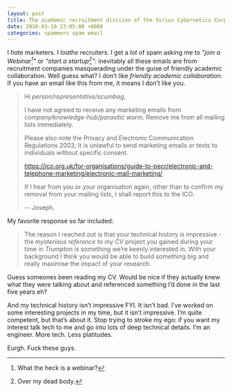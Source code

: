```yaml
---
layout: post
title: The academic recruitment division of the Sirius Cybernetics Corporation
date: 2016-03-10 23:05:00 +0000
categories: spammers spam email
---
```


I *hate* marketers.
I *loathe* recruiters.
I get a *lot* of spam asking me to _“join a Webinar[^1]”_ or _“start a startup[^2]”_: inevitably all these emails are from recruitment companies masquerading under the guise of friendly academic collaboration.
Well guess what?  I don’t like _friendly academic collaboration_.
If you have an email like this from me, it means I don’t like you.

> Hi _person/representative/scumbag_,
>
> I have not agreed to receive any marketing emails from _company/knowledge-hub/parasitic worm_.
> Remove me from all mailing lists immediately.
>
> Please also note the Privacy and Electronic Communication Regulations 2003;
> It is unlawful to send marketing emails or texts to individuals without specific consent.
>
> https://ico.org.uk/for-organisations/guide-to-pecr/electronic-and-telephone-marketing/electronic-mail-marketing/
>
> If I hear from you or your organisation again, other than to confirm my removal from your mailing lists, I shall report this to the ICO.
>
> --
> Joseph.

My favorite response so far included:

> The reason I reached out is that your technical history is impressive - the
> _mysterious reference to my CV_ project you gained during your time in _Trumpton_ is something we’re
> keenly interested in. With your background I think you would be able to build
> something big and really maximise the impact of your research.

Guess someones been reading my CV.
Would be nice if they actually knew what they were talking about and referenced something I’d done in the last five years eh?

And my technical history isn’t impressive FYI.
It isn’t bad.  I’ve worked on some interesting projects in my time, but it isn’t impressive.
I’m quite competent, but that’s about it.
Stop trying to stroke my ego: if you want my interest talk tech to me and go into lots of deep technical details.
I’m an engineer.  More tech. Less platitudes.

Eurgh.
Fuck these guys.

[^1]: What the heck is a webinar?

[^2]: Over my dead body.

